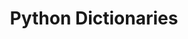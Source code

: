 ---
layout: post
title: "Python Dictionaries"
sub-title: "A Comprehensive Guide to Python Data Structures + Examples and Best Practices"
tags: "python basics tutorial"
category: "python-101"
---